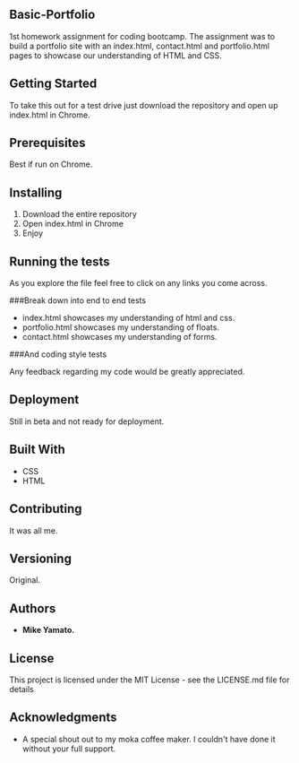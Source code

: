 ## Basic-Portfolio

1st homework assignment for coding bootcamp. The assignment was to build a portfolio site with an index.html, contact.html and portfolio.html pages to showcase our understanding of HTML and CSS.

## Getting Started

To take this out for a test drive just download the repository and open up index.html in Chrome.

## Prerequisites

Best if run on Chrome. 

## Installing

1. Download the entire repository
2. Open index.html in Chrome
3. Enjoy

## Running the tests

As you explore the file feel free to click on any links you come across.

###Break down into end to end tests

* index.html showcases my understanding of html and css.
* portfolio.html showcases my understanding of floats.
* contact.html showcases my understanding of forms. 

###And coding style tests

Any feedback regarding my code would be greatly appreciated. 

## Deployment

Still in beta and not ready for deployment. 

## Built With

* CSS
* HTML

## Contributing

It was all me.

## Versioning

Original.

## Authors

* **Mike Yamato.**

## License

This project is licensed under the MIT License - see the LICENSE.md file for details

## Acknowledgments

* A special shout out to my moka coffee maker. I couldn't have done it without your full support. 